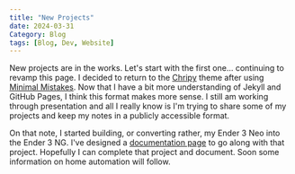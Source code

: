 ```yaml
---
title: "New Projects"
date: 2024-03-31
Category: Blog
tags: [Blog, Dev, Website]
---
```


New projects are in the works. Let's start with the first one... continuing to revamp this page. I decided to return to the [Chripy](https://chirpy.cotes.page) theme after using [Minimal Mistakes](https://mmistakes.github.io/minimal-mistakes/). Now that I have a bit more understanding of Jekyll and GitHub Pages, I think this format makes more sense. I still am working through presentation and all I really know is I'm trying to share some of my projects and keep my notes in a publicly accessible format. 

On that note, I started building, or converting rather, my Ender 3 Neo into the Ender 3 NG. I've designed a [documentation page](https://ender3ng.themakermedic.com) to go along with that project. Hopefully I can complete that project and document. Soon some information on home automation will follow.
